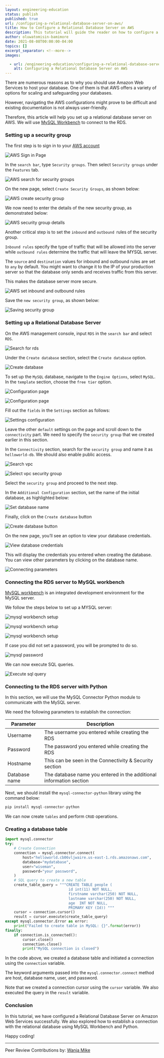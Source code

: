 ```yaml
---
layout: engineering-education
status: publish
published: true
url: /configuring-a-relational-database-server-on-aws/
title: How to Configure a Relational Database Server on AWS
description: This tutorial will guide the reader on how to configure a relational database server on Amazon Web Services.
author: oluwatomisin-bamimore
date: 2021-08-08T00:00:00-04:00
topics: []
excerpt_separator: <!--more-->
images:

  - url: /engineering-education/configuring-a-relational-database-server-on-aws/hero.png
    alt: Configuring a Relational Database Server on AWS
---
```

There are numerous reasons as to why you should use Amazon Web Services to host your database. One of them is that AWS offers a variety of options for scaling and safeguarding your databases.
<!--more-->
However, navigating the AWS configurations might prove to be difficult and existing documentation is not always user-friendly.

Therefore, this article will help you set up a relational database server on AWS. We will use [MySQL Workbench](https://www.mysql.com/products/workbench/) to connect to the RDS.

### Setting up a security group
The first step is to sign in to your [AWS account](https://console.aws.amazon.com/?nc2%3Dh_m_mc*)

![AWS Sign in Page](/engineering-education/configuring-a-relational-database-server-on-aws/aws_signin_page.png)

In the `search bar`, type `Security groups`. Then select `Security groups` under the `Features` tab.

![AWS search for security groups](/engineering-education/configuring-a-relational-database-server-on-aws/search_security_group.png) 

On the new page, select `Create Security Groups`, as shown below:

![AWS create security group](/engineering-education/configuring-a-relational-database-server-on-aws/aws_create_security_group.png)

We now need to enter the details of the new security group, as demonstrated below:

![AWS security group detaIls](/engineering-education/configuring-a-relational-database-server-on-aws/aws_security_group_detail.png)

Another critical step is to set the `inbound` and `outbound `rules of the security group. 

`Inbound rules` specify the type of traffic that will be allowed into the server while `outbound rules` determine the traffic that will leave the MYSQL server.

The `source` and `destination` values for inbound and outbound rules are set to `any` by default. You might want to change it to the IP of your production server so that the database only sends and receives traffic from this server. 

This makes the database server more secure. 

![AWS set inbound and outbound rules](/engineering-education/configuring-a-relational-database-server-on-aws/aws_firewall_rules.png)

Save the `new security group`, as shown below: 

![Saving security group](/engineering-education/configuring-a-relational-database-server-on-aws/aws_save_security_group.png)

### Setting up a Relational Database Server
On the AWS management console, input `RDS` in the `search bar` and select `RDS`.

![Search for rds](/engineering-education/configuring-a-relational-database-server-on-aws/aws_search_rds.png)

Under the `Create database` section, select the `Create database` option.

![Create database](/engineering-education/configuring-a-relational-database-server-on-aws/aws_create_database.png)

To set up the `MySQL` database, navigate to the `Engine Options`, select `MySQL`. In the `template` section, choose the `free tier` option.

![Configuration page](/engineering-education/configuring-a-relational-database-server-on-aws/aws_rds_configuration_page_1.png)

![Configuration page](/engineering-education/configuring-a-relational-database-server-on-aws/aws_rds_configuration_page_2.png)

Fill out the `fields` in the `Settings` section as follows:

![Settings configuration](/engineering-education/configuring-a-relational-database-server-on-aws/aws_rds_configuration_setting.png)

Leave the other `default` settings on the page and scroll down to the `connectivity` part. We need to specify the `security group` that we created earlier in this section.

In the `Connectivity` section, search for the `security group` and name it as `helloworld-db`. We should also enable public access.

![Search vpc](/engineering-education/configuring-a-relational-database-server-on-aws/aws_rds_search_vpc.png)

![Select vpc security group](/engineering-education/configuring-a-relational-database-server-on-aws/aws_rds_select_vpc.png)

Select the `security group` and proceed to the next step.

In the `Additional Configuration` section, set the name of the initial database, as highlighted below: 

![Set database name](/engineering-education/configuring-a-relational-database-server-on-aws/database_name.png)

Finally, click on the `Create database` button 

![Create database button](/engineering-education/configuring-a-relational-database-server-on-aws/aws_rds_create_database_button.png)

On the new page, you’ll see an option to view your database credentials. 

![View database credentials](/engineering-education/configuring-a-relational-database-server-on-aws/aws_rds_create_db_credentials.png)

This will display the credentials you entered when creating the database. You can view other parameters by clicking on the database name. 

![Connecting parameters](/engineering-education/configuring-a-relational-database-server-on-aws/aws_rds_connecting_params.png)

### Connecting the RDS server to MySQL workbench
[MySQL workbench](https://dev.mysql.com/downloads/workbench/) is an integrated development environment for the MySQL server. 

We follow the steps below to set up a MYSQL server:

![mysql workbench setup](/engineering-education/configuring-a-relational-database-server-on-aws/mysql_workbench_1.png)

![mysql workbench setup](/engineering-education/configuring-a-relational-database-server-on-aws/mysql_workbench_2.png)

![mysql workbench setup](/engineering-education/configuring-a-relational-database-server-on-aws/mysql_workbench_3.png)

If case you did not set a password, you will be prompted to do so. 

![mysql password](/engineering-education/configuring-a-relational-database-server-on-aws/mysql_workbench_password.png)

We can now execute SQL queries.

![Execute sql query](/engineering-education/configuring-a-relational-database-server-on-aws/mysql_create_table_query.png)

### Connecting to the RDS server with Python
In this section, we will use the MySQL Connector Python module to communicate with the MySQL server. 

We need the following parameters to establish the connection:

| Parameter |  Description  |
| -----------| ---------------                   |
| Username | The username you entered while creating the RDS  |
| Password          | The password you entered while creating the RDS|
| Hostname  | This can be seen in the Connectivity & Security section   |
| Database name| The database name you entered in the additional information section|

Next, we should install the `mysql-connector-python` library using the command below:

```py
pip install mysql-connector-python
```

We can now create `tables` and perform `CRUD` operations.

### Creating a database table

```py
import mysql.connector
try:
    # Create Connection
    connection = mysql.connector.connect(
        host="helloworld.cb06vljwaire.us-east-1.rds.amazonaws.com",
        database="mydatabase",
        user="wiseman",
        password="your password",
    )
    # SQL query to create a new table
    create_table_query = """CREATE TABLE people ( 
                             id int(11) NOT NULL,
                             firstname varchar(250) NOT NULL,
                             lastname varchar(250) NOT NULL,
                             age  INT NOT NULL,
                             PRIMARY KEY (Id)) """
    cursor = connection.cursor()
    result = cursor.execute(create_table_query)
except mysql.connector.Error as error:
    print("Failed to create table in MySQL: {}".format(error))
finally:
    if connection.is_connected():
        cursor.close()
        connection.close()
        print("MySQL connection is closed")
```

In the code above, we created a database table and initiated a connection using the `connection` variable. 

The keyword arguments passed into the `mysql.connector.connect` method are host, database name, user, and password.

Note that we created a connection cursor using the `cursor` variable. We also executed the query in the `result` variable. 

### Conclusion
In this tutorial, we have configured a Relational Database Server on Amazon Web Services successfully. We also explored how to establish a connection with the relational database using MySQL Workbench and Python.

Happy coding!

---
Peer Review Contributions by: [Wanja Mike](/engineering-education/content/authors/michael-barasa/)